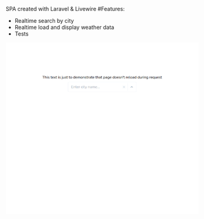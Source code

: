 SPA created with Laravel & Livewire
#Features:
 - Realtime search by city
 - Realtime load and display weather data
 - Tests

![Image alt](https://github.com/Shenter/livewire-live-weather/raw/master/screen.gif)
